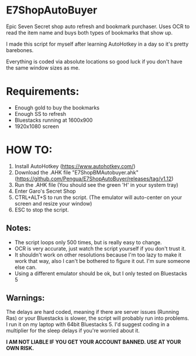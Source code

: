 # E7ShopAutoBuyer

Epic Seven Secret shop auto refresh and bookmark purchaser. Uses OCR to read the item name and buys both types of bookmarks that show up. 

I made this script for myself after learning AutoHotkey in a day so it's pretty barebones.

Everything is coded via absolute locations so good luck if you don't have the same window sizes as me.

# Requirements:
- Enough gold to buy the bookmarks
- Enough SS to refresh
- Bluestacks running at 1600x900
- 1920x1080 screen

# HOW TO:
1. Install AutoHotkey (https://www.autohotkey.com/)
2. Download the .AHK file "E7ShopBMAutobuyer.ahk" (https://github.com/Pengua/E7ShopAutoBuyer/releases/tag/v1.12) 
3. Run the .AHK file (You should see the green 'H' in your system tray)
4. Enter Garo's Secret Shop
5. CTRL+ALT+S to run the script. (The emulator will auto-center on your screen and resize your window)
6. ESC to stop the script.

## Notes:
- The script loops only 500 times, but is really easy to change.
- OCR is very accurate, just watch the script yourself if you don't trust it.
- It shouldn't work on other resolutions because I'm too lazy to make it work that way, also I can't be bothered to figure it out. I'm sure someone else can.
- Using a different emulator should be ok, but I only tested on Bluestacks 5

## Warnings:

The delays are hard coded, meaning if there are server issues (Running Ras) or your Bluestacks is slower, the script will probably run into problems. I run it on my laptop with 64bit Bluestacks 5. I'd suggest coding in a multiplier for the sleep delays if you're worried about it.

__I AM NOT LIABLE IF YOU GET YOUR ACCOUNT BANNED. USE AT YOUR OWN RISK.__
